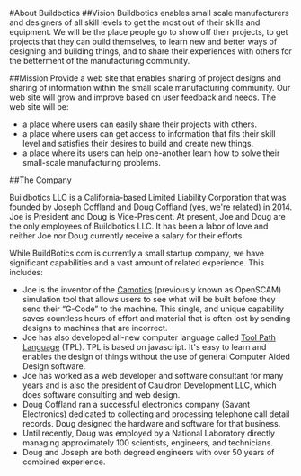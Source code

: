 #About Buildbotics
##Vision
Buildbotics enables small scale manufacturers and designers of all skill levels to get the most out of their skills and equipment.  We will be the place people go to show off their projects, to get projects that they can build themselves, to learn new and better ways of designing and building things, and to share their experiences with others for the betterment of the manufacturing community.

##Mission
Provide a web site that enables sharing of project designs and sharing of information within the small scale manufacturing community.  Our web site will grow and improve based on user feedback and needs.  The web site will be:
* a place where users can easily share their projects with others.
* a place where users can get access to information that fits their skill level and satisfies their desires to build and create new things.
* a place where its users can help one-another learn how to solve their small-scale manufacturing problems.

##The Company

Buildbotics LLC is a California-based Limited Liability Corporation that was founded by Joseph Coffland and Doug Coffland (yes, we're related) in 2014.  Joe is President and Doug is Vice-Presicent.  At present, Joe and Doug are the only employees of Buildbotics LLC.  It has been a labor of love and neither Joe nor Doug currently receive a salary for their efforts.

While BuildBotics.com is currently a small startup company, we have significant capabilities and a vast amount of related experience. This includes:
* Joe is the inventor of the [Camotics](www.openscam.org) (previously known as OpenSCAM) simulation tool that allows users to see what will be built before they send their “G-Code” to the machine. This single, and unique capability saves countless hours of effort and material that is often lost by sending designs to machines that are incorrect.    
* Joe has also developed all-new computer language called [Tool Path Language](www.tplang.org) (TPL).   TPL is based on javascript.  It's easy to learn and enables the design of things without the use of general Computer Aided Design software.   
* Joe has worked as a web developer and software consultant for many years and is also the president of Cauldron Development LLC, which does software consulting and web design.
* Doug Coffland ran a successful electronics company (Savant Electronics) dedicated to collecting and processing telephone call detail records.  Doug designed the hardware and software for that business.
* Until recently, Doug was employed by a National Laboratory directly managing approximately 100 scientists, engineers, and technicians.
* Doug and Joseph are both degreed engineers with over 50 years of combined experience.
